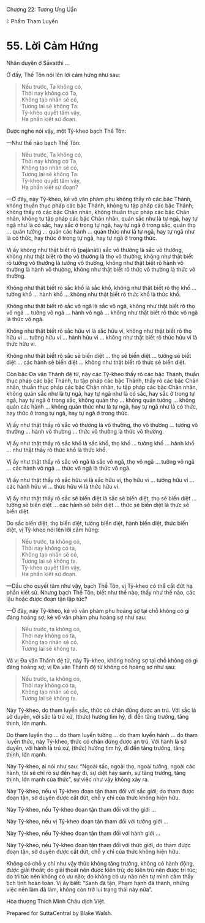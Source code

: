  

Chương 22: Tương Ưng Uẩn

I: Phẩm Tham Luyến

# 55\. Lời Cảm Hứng

Nhân duyên ở Sāvatthi …

Ở đấy, Thế Tôn nói lên lời cảm hứng như sau:

> Nếu trước, Ta không có,  
> Thời nay không có Ta,  
> Không tạo nhân sẽ có,  
> Tương lai sẽ không Ta.  
> Tỷ-kheo quyết tâm vậy,  
> Hạ phần kiết sử đoạn.

Ðược nghe nói vậy, một Tỷ-kheo bạch Thế Tôn:

—Như thế nào bạch Thế Tôn:

> Nếu trước, Ta không có,  
> Thời nay không có Ta,  
> Không tạo nhân sẽ có,  
> Tương lai sẽ không Ta.  
> Tỷ-kheo quyết tâm vậy,  
> Hạ phần kiết sử đoạn?

—Ở đây, này Tỷ-kheo, kẻ vô văn phàm phu không thấy rõ các bậc Thánh, không thuần thục pháp các bậc Thánh, không tu tập pháp các bậc Thánh; không thấy rõ các bậc Chân nhân, không thuần thục pháp các bậc Chân nhân, không tu tập pháp các bậc Chân nhân, quán sắc như là tự ngã, hay tự ngã như là có sắc, hay sắc ở trong tự ngã, hay tự ngã ở trong sắc, quán thọ … quán tưởng … quán các hành … quán thức như là tự ngã, hay tự ngã như là có thức, hay thức ở trong tự ngã, hay tự ngã ở trong thức.

Vị ấy không như thật biết rõ (pajànàti) sắc vô thường là sắc vô thường, không như thật biết rõ thọ vô thường là thọ vô thường, không như thật biết rõ tưởng vô thường là tưởng vô thường, không như thật biết rõ hành vô thường là hành vô thường, không như thật biết rõ thức vô thường là thức vô thường.

Không như thật biết rõ sắc khổ là sắc khổ, không như thật biết rõ thọ khổ … tưởng khổ … hành khổ … không như thật biết rõ thức khổ là thức khổ.

Không như thật biết rõ sắc vô ngã là sắc vô ngã, không như thật biết rõ thọ vô ngã … tưởng vô ngã … hành vô ngã … không như thật biết rõ thức vô ngã là thức vô ngã.

Không như thật biết rõ sắc hữu vi là sắc hữu vi, không như thật biết rõ thọ hữu vi … tưởng hữu vi … hành hữu vi … không như thật biết rõ thức hữu vi là thức hữu vi.

Không như thật biết rõ sắc sẽ biến diệt … thọ sẽ biến diệt … tưởng sẽ biết diệt … các hành sẽ biến diệt … không như thật biết rõ thức sẽ biến diệt.

Còn bậc Ða văn Thánh đệ tử, này các Tỷ-kheo thấy rõ các bậc Thánh, thuần thục pháp các bậc Thánh, tu tập pháp các bậc Thánh, thấy rõ các bậc Chân nhân, thuần thục pháp các bậc Chân nhân, tu tập pháp các bậc Chân nhân, không quán sắc như là tự ngã, hay tự ngã như là có sắc, hay sắc ở trong tự ngã, hay tự ngã ở trong sắc, không quán thọ … không quán tưởng … không quán các hành … không quán thức như là tự ngã, hay tự ngã như là có thức, hay thức ở trong tự ngã, hay tự ngã ở trong thức.

Vị ấy như thật thấy rõ sắc vô thường là vô thường, thọ vô thường … tưởng vô thường … hành vô thường … thức vô thường là thức vô thường.

Vị ấy như thật thấy rõ sắc khổ là sắc khổ, thọ khổ … tưởng khổ … hành khổ … như thật thấy rõ thức khổ là thức khổ.

Vị ấy như thật thấy rõ sắc vô ngã là sắc vô ngã, thọ vô ngã … tưởng vô ngã … các hành vô ngã … thức vô ngã là thức vô ngã.

Vị ấy như thật thấy rõ sắc hữu vi là sắc hữu vi, thọ hữu vi … tưởng hữu vi … các hành hữu vi … thức hữu vi là thức hữu vi.

Vị ấy như thật thấy rõ sắc sẽ biến diệt là sắc sẽ biến diệt, thọ sẽ biến diệt … tưởng sẽ biến diệt … các hành sẽ biến diệt … thức sẽ biến diệt là thức sẽ biến diệt.

Do sắc biến diệt, thọ biến diệt, tưởng biến diệt, hành biến diệt, thức biến diệt, vị Tỷ-kheo nói lên lời cảm hứng:

> Nếu trước, ta không có,  
> Thời nay không có ta,  
> Không tạo nhân sẽ có,  
> Tương lai sẽ không ta.  
> Tỷ-kheo quyết tâm vậy,  
> Hạ phần kiết sử đoạn.

—Dầu cho quyết tâm như vậy, bạch Thế Tôn, vị Tỷ-kheo có thể cắt đứt hạ phần kiết sử. Nhưng bạch Thế Tôn, biết như thế nào, thấy như thế nào, các lậu hoặc được đoạn tận lập tức?

—Ở đây, này Tỷ-kheo, kẻ vô văn phàm phu hoảng sợ tại chỗ không có gì đáng hoảng sợ; kẻ vô văn phàm phu hoảng sợ như sau:

> Nếu trước, ta không có,  
> Thời nay không có ta,  
> Không tạo nhân sẽ có.  
> Tương lai sẽ không ta.

Và vị Ða văn Thánh đệ tử, này Tỷ-kheo, không hoảng sợ tại chỗ không có gì đáng hoảng sợ; vị Ða văn Thánh đệ tử không có hoảng sợ như sau:

> Nếu trước, ta không có,  
> Thời nay không có ta,  
> Không tạo nhân sẽ có,  
> Tương lai sẽ không ta.

Này Tỷ-kheo, do tham luyến sắc, thức có chân đứng được an trú. Với sắc là sở duyên, với sắc là trú xứ, (thức) hướng tìm hỷ, đi đến tăng trưởng, tăng thịnh, lớn mạnh.

Do tham luyến thọ … do tham luyến tưởng … do tham luyến hành … do tham luyến thức, này Tỷ-kheo, thức có chân đứng được an trú. Với hành là sở duyên, với hành là trú xứ, (thức) hướng tìm hỷ, đi đến tăng trưởng, tăng thịnh, lớn mạnh.

Này Tỷ-kheo, ai nói như sau: “Ngoài sắc, ngoài thọ, ngoài tưởng, ngoài các hành, tôi sẽ chỉ rõ sự đến hay đi, sự diệt hay sanh, sự tăng trưởng, tăng thịnh, lớn mạnh của thức”, sự việc như vậy không xảy ra.

Này Tỷ-kheo, nếu vị Tỷ-kheo đoạn tận tham đối với sắc giới; do tham được đoạn tận, sở duyên được cắt đứt, chỗ y chỉ của thức không hiện hữu.

Này Tỷ-kheo, nếu Tỷ-kheo đoạn tận tham đối với thọ giới …

Này Tỷ-kheo, nếu vị Tỷ-kheo đoạn tận tham đối với tưởng giới …

Này Tỷ-kheo, nếu Tỷ-kheo đoạn tận tham đối với hành giới …

Này Tỷ-kheo, nếu Tỷ-kheo đoạn tận tham đối với thức giới, do tham được đoạn tận, sở duyên được cắt đứt, chỗ y chỉ của thức không hiện hữu.

Không có chỗ y chỉ như vậy thức không tăng trưởng, không có hành động, được giải thoát; do giải thoát nên được kiên trú; do kiên trú nên được tri túc; do tri túc nên không có ưu não; do không có ưu não nên tự mình cảm thấy tịch tịnh hoàn toàn. Vị ấy biết: “Sanh đã tận, Phạm hạnh đã thành, những việc nên làm đã làm, không còn trở lui trạng thái này nữa”.

Hòa thượng Thích Minh Châu dịch Việt.

Prepared for SuttaCentral by Blake Walsh.